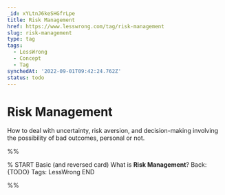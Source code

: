 ```yaml
---
_id: xYLtnJ6keSHGfrLpe
title: Risk Management
href: https://www.lesswrong.com/tag/risk-management
slug: risk-management
type: tag
tags:
  - LessWrong
  - Concept
  - Tag
synchedAt: '2022-09-01T09:42:24.762Z'
status: todo
---
```


# Risk Management

How to deal with uncertainty, risk aversion, and decision-making involving the possibility of bad outcomes, personal or not.


%%

% START
Basic (and reversed card)
What is **Risk Management**?
Back: {TODO}
Tags: LessWrong
END

%%
	
